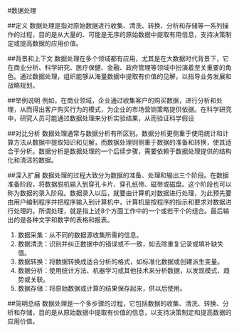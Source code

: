 #数据处理

##定义
数据处理是指对原始数据进行收集、清洗、转换、分析和存储等一系列操作的过程，目的是从大量的、可能是无序的原始数据中提取有用信息，支持决策制定或提高数据的应用价值。

##背景和上下文
数据处理在多个领域都有应用，尤其是在大数据时代背景下，它在商业分析、科学研究、医疗保健、金融、政府管理等领域中扮演着至关重要的角色。通过数据处理，组织能够从海量数据中提取有价值的见解，以指导业务发展和战略规划。

##举例说明
例如，在商业领域，企业通过收集客户的购买数据，进行分析和处理，从而得出客户购买行为的模式，为企业的市场营销策略提供依据。在科学研究中，研究人员可能通过数据处理来分析实验结果，从而验证科学假设

##对比分析
数据处理通常与数据分析有所区别。数据分析更侧重于使用统计和计算方法从数据中提取知识和见解，而数据处理则侧重于数据的准备和转换，使其适合于分析。数据分析是数据处理的一个后续步骤，需要依赖于数据处理提供的结构化和清洁的数据。

##深入扩展
数据处理的过程大致分为数据的准备、处理和输出三个阶段。在数据准备阶段，将数据脱机输入到穿孔卡片、穿孔纸带、磁带或磁盘。这个阶段也可以称为数据的录入阶段。数据录入以后，就要由计算机对数据进行处理，为此预先要由用户编制程序并把程序输入到计算机中，计算机是按程序的指示和要求对数据进行处理的。所谓处理，就是指上述8个方面工作中的一个或若干个的组合。最后输出的是各种文字和数字的表格和报表。
1. 数据采集：从不同的数据源收集所需的信息。
2. 数据清洗：识别并纠正数据中的错误或不一致，如去除重复记录或填补缺失值。
3. 数据转换：将数据转换成适合分析的格式，如标准化数据或创建派生变量。
4. 数据分析：使用统计方法、机器学习或其他技术来分析数据，以发现模式、趋势或关联。
5. 数据存储：将原始数据或计算的结果保存起来，供以后使用。

##简明总结
数据处理是一个多步骤的过程，它包括数据的收集、清洗、转换、分析和存储，目的是从原始数据中提取有价值的信息，以支持决策制定和提高数据的应用价值。
